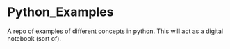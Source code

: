# Python_Examples
A repo of examples of different concepts in python. This will act as a digital notebook (sort of).
